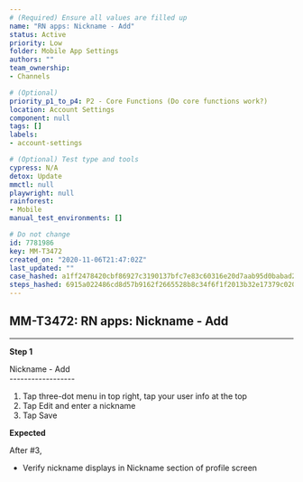 ```yaml
---
# (Required) Ensure all values are filled up
name: "RN apps: Nickname - Add"
status: Active
priority: Low
folder: Mobile App Settings
authors: ""
team_ownership: 
- Channels

# (Optional)
priority_p1_to_p4: P2 - Core Functions (Do core functions work?)
location: Account Settings
component: null
tags: []
labels: 
- account-settings

# (Optional) Test type and tools
cypress: N/A
detox: Update
mmctl: null
playwright: null
rainforest: 
- Mobile
manual_test_environments: []

# Do not change
id: 7781986
key: MM-T3472
created_on: "2020-11-06T21:47:02Z"
last_updated: ""
case_hashed: a1ff2478420cbf86927c3190137bfc7e83c60316e20d7aab95d0babad255b01d08a36e364642673b46f324415c4202b7
steps_hashed: 6915a022486cd8d57b9162f2665528b8c34f6f1f2013b32e17379c0201c1ee84650d485de03c402a335ca2f0aeccc56a
---
```


<!-- (Auto-generated) Based on frontmatter's "key" and "name" -->

## MM-T3472: RN apps: Nickname - Add

---

**Step 1**

Nickname - Add\
\------------------

1. Tap three-dot menu in top right, tap your user info at the top
2. Tap Edit and enter a nickname
3. Tap Save

**Expected**

After #3,

- Verify nickname displays in Nickname section of profile screen
